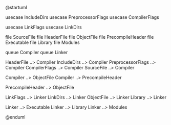@startuml


usecase IncludeDirs
usecase PreprocessorFlags
usecase CompilerFlags

usecase LinkFlags
usecase LinkDirs

file SourceFile
file HeaderFile
file ObjectFile
file PrecompileHeader
file Executable
file Library
file Modules

queue Compiler
queue Linker

HeaderFile ..> Compiler 
IncludeDirs ..> Compiler
PreprocessorFlags ..> Compiler
CompilerFlags ..> Compiler
SourceFile ..> Compiler

Compiler ..> ObjectFile
Compiler ..> PrecompileHeader

PrecompileHeader ..> ObjectFile

LinkFlags ..> Linker
LinkDirs ..> Linker
ObjectFile ..> Linker
Library ..> Linker

Linker ..> Executable
Linker ..> Library
Linker ..> Modules

@enduml
